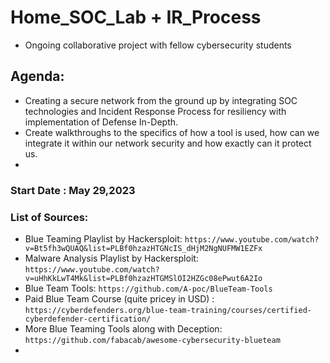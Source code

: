 # Home_SOC_Lab + IR_Process

- Ongoing collaborative project with fellow cybersecurity students

## Agenda:

- Creating a secure network from the ground up by integrating SOC technologies and Incident Response Process for resiliency with implementation of Defense In-Depth.
- Create walkthroughs to the specifics of how a tool is used, how can we integrate it within our network security and how exactly can it protect us.
- 

### Start Date : May 29,2023

### List of Sources:

- Blue Teaming Playlist by Hackersploit: `https://www.youtube.com/watch?v=Bt5fh3wQUAQ&list=PLBf0hzazHTGNcIS_dHjM2NgNUFMW1EZFx`
- Malware Analysis Playlist by Hackersploit: `https://www.youtube.com/watch?v=uHhKkLwT4Mk&list=PLBf0hzazHTGMSlOI2HZGc08ePwut6A2Io`
- Blue Team Tools: `https://github.com/A-poc/BlueTeam-Tools`
- Paid Blue Team Course (quite pricey in USD) : `https://cyberdefenders.org/blue-team-training/courses/certified-cyberdefender-certification/`
- More Blue Teaming Tools along with Deception: `https://github.com/fabacab/awesome-cybersecurity-blueteam`
- 
